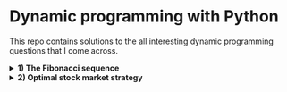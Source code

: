# Dynamic programming with Python
This repo contains solutions to the all interesting dynamic programming questions that I come across.

<details>
  <summary><b>1) The Fibonacci sequence</b></summary>
  Return the n-th number in the Fibonacci sequence. The first two numbers in the Fibonacci sequence are equal to 1; any other number is equal to sum of the preceding two numbers.
</details>
<details>
  <summary><b>2) Optimal stock market strategy</b></summary>
  When evaluating stock market trading strategies, it is useful to determine the maximum possible profit that can be made by trading a certain stock. Write an algorithm that,     given the daily price of a stock, computes the maximum profit that can be made by buying and selling that stock. Assume that you are allowed to own no more than 1 share at any time, and that you have an unlimited budget.
  Example 1:
</details>
